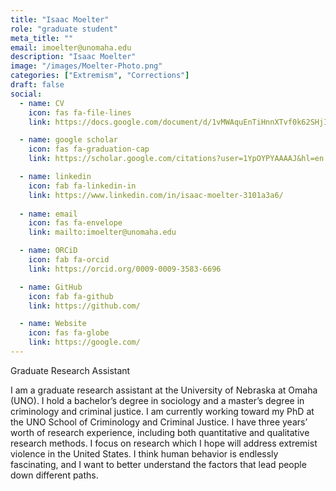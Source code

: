 ```yaml
---
title: "Isaac Moelter"
role: "graduate student"
meta_title: ""
email: imoelter@unomaha.edu
description: "Isaac Moelter"
image: "/images/Moelter-Photo.png"
categories: ["Extremism", "Corrections"]
draft: false
social:
  - name: CV
    icon: fas fa-file-lines
    link: https://docs.google.com/document/d/1vMWAquEnTiHnnXTvf0k62SHjIZmmoTJ_uVPW1YktWcE/edit?tab=t.0

  - name: google scholar
    icon: fas fa-graduation-cap
    link: https://scholar.google.com/citations?user=1YpOYPYAAAAJ&hl=en

  - name: linkedin
    icon: fab fa-linkedin-in
    link: https://www.linkedin.com/in/isaac-moelter-3101a3a6/
  
  - name: email
    icon: fas fa-envelope
    link: mailto:imoelter@unomaha.edu

  - name: ORCiD
    icon: fab fa-orcid
    link: https://orcid.org/0009-0009-3583-6696

  - name: GitHub
    icon: fab fa-github
    link: https://github.com/

  - name: Website
    icon: fas fa-globe
    link: https://google.com/
---
```

Graduate Research Assistant

<!--more-->

I am a graduate research assistant at the University of Nebraska at Omaha (UNO). I hold a bachelor’s degree in sociology and a master’s degree in criminology and criminal justice. I am currently working toward my PhD at the UNO School of Criminology and Criminal Justice. I have three years’ worth of research experience, including both quantitative and qualitative research methods. I focus on research which I hope will address extremist violence in the United States. I think human behavior is endlessly fascinating, and I want to better understand the factors that lead people down different paths.